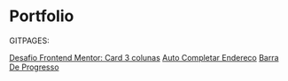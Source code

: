 # Portfolio

GITPAGES:

<a target="_blank" href="https://oewertonlopes.github.io/Portfolio/3-column-preview-card-component-main/index.html">Desafio Frontend Mentor: Card 3 colunas</a>
<a target="_blank" href="https://oewertonlopes.github.io/AutoCompletarEndereco/index.html">Auto Completar Endereco</a>
<a target="_blank" href="https://oewertonlopes.github.io/Portfolio/BarraDeProgresso/index.html">Barra De Progresso</a>
